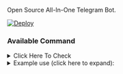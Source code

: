 Open Source All-In-One Telegram Bot.

[![Deploy](https://www.herokucdn.com/deploy/button.svg)](https://heroku.com/deploy)

### Available Command
<details>
<summary>
Click Here To Check
</summary>
start - Check if the Bot is Online!
help - How to use this Bot?
me - Check Your Subscription
upgrade - Upgrade your status
deletethumbnail - Delete/Cleared saved Custom Thumbnail
getlink - Get Low Speed Direct Download Link
converttoaudio - Convert Video Files in Telegram Audio
converttovideo - Convert to Streamable Video
rename - (Long Press) and Rename Telegram File
ffmpegrobot - Get Info
trim - (Long Press) and Enter Timestamp
downloadmedia - Download media to storage
storageinfo - Get Info about currently saved Files
clearffmpegmedia - Clear stored media from Telegram
generatecustomthumbnail - Generate customer thumbnail
generatescss - Get Screenshot of Telegram Media
</details>
<details>
<summary>
Example use (click here to expand):
</summary>

```

options = {
  data_store: nil
}
registers_client.get_register('country', 'beta', options)

```
</details>
